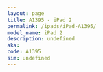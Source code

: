 ```yaml
---
layout: page
title: A1395 - iPad 2
permalink: /ipads/iPad-A1395/
model_name: iPad 2
description: undefined
aka: 
code: A1395
sim: undefined
---
```

